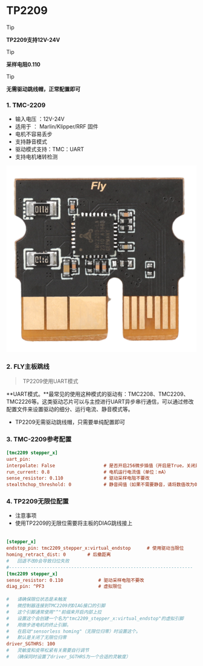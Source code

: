 # TP2209

> [!TIP]
> **TP2209支持12V-24V**

> [!TIP]
> **采样电阻0.110**

>[!TIP]
>**无需驱动跳线帽，正常配置即可**

### 1.  TMC-2209

* 输入电压 ：12V-24V
* 适用于 ： Marlin/Klipper/RRF 固件
* 电机不容易丢步
* 支持静音模式
* 驱动模式支持：TMC：UART
* 支持电机堵转检测

![2209](../../images/boards/fly_tmc/tp2209.png)

### 2. FLY主板跳线

> ​	TP2209使用UART模式

**UART模式。**最常见的使用这种模式的驱动有：TMC2208、TMC2209、TMC2226等。这类驱动芯片可以与主控进行UART异步串行通信，可以通过修改配置文件来设置驱动的细分、运行电流、静音模式等。

* TP2209无需驱动跳线帽，只需要单纯配置即可

### 3. TMC-2209参考配置

```cfg
[tmc2209 stepper_x]
uart_pin: 
interpolate: False                  # 是否开启256微步插值（开启是True，关闭是False）
run_current: 0.8                    # 电机运行电流值（单位：mA）
sense_resistor: 0.110               # 驱动采样电阻不要改
stealthchop_threshold: 0            # 静音阀值（如果不需要静音，请将数值改为0）
```

### 4. TP2209无限位配置

* 注意事项
* 使用TP2209的无限位需要将主板的DIAG跳线接上

```cfg

[stepper_x]
endstop_pin: tmc2209_stepper_x:virtual_endstop      # 使用驱动当限位
homing_retract_dist: 0        # 后撤距离
#   回退不改0会导致归位失败
#--------------------------------------------------------------------
[tmc2209 stepper_x]
sense_resistor: 0.110             # 驱动采样电阻不要改
diag_pin: ^PF3                    # 虚拟限位

#   请确保限位状态是未触发
#   微控制器连接到TMC2209的DIAG接口的引脚
#   这个引脚通常使用"^"前缀来开启内部上拉
#   设置这个会创建一个名为"tmc2209_stepper_x:virtual_endstop"的虚拟引脚
#   用做步进电机的终止引脚。
#   在启动"sensorless homing"（无限位归零）时设置这个。
#   默认是关闭了无限位归零
driver_SGTHRS: 100
#   灵敏度和皮带松紧有关需要自行调节
#  （确保同时设置了driver_SGTHRS为一个合适的灵敏度）

```
